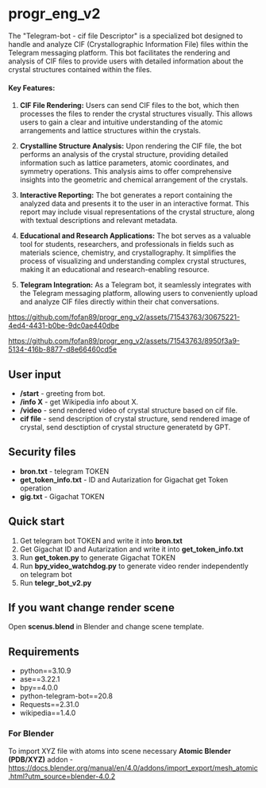 # progr_eng_v2
The "Telegram-bot - cif file Descriptor" is a specialized bot designed to handle and analyze CIF (Crystallographic Information File) files within the Telegram messaging platform. This bot facilitates the rendering and analysis of CIF files to provide users with detailed information about the crystal structures contained within the files.

#### **Key Features:**

1. **CIF File Rendering:** Users can send CIF files to the bot, which then processes the files to render the crystal structures visually. This allows users to gain a clear and intuitive understanding of the atomic arrangements and lattice structures within the crystals.

2. **Crystalline Structure Analysis:** Upon rendering the CIF file, the bot performs an analysis of the crystal structure, providing detailed information such as lattice parameters, atomic coordinates, and symmetry operations. This analysis aims to offer comprehensive insights into the geometric and chemical arrangement of the crystals.

3. **Interactive Reporting:** The bot generates a report containing the analyzed data and presents it to the user in an interactive format. This report may include visual representations of the crystal structure, along with textual descriptions and relevant metadata.

4. **Educational and Research Applications:** The bot serves as a valuable tool for students, researchers, and professionals in fields such as materials science, chemistry, and crystallography. It simplifies the process of visualizing and understanding complex crystal structures, making it an educational and research-enabling resource.

5. **Telegram Integration:** As a Telegram bot, it seamlessly integrates with the Telegram messaging platform, allowing users to conveniently upload and analyze CIF files directly within their chat conversations.


https://github.com/fofan89/progr_eng_v2/assets/71543763/30675221-4ed4-4431-b0be-9dc0ae440dbe


https://github.com/fofan89/progr_eng_v2/assets/71543763/8950f3a9-5134-416b-8877-d8e66460cd5e

## **User input**

+ **/start** - greeting from bot.
+ **/info X** - get Wikipedia info about X.
+ **/video** - send rendered video of crystal structure based on cif file.
+ **cif file** - send description of crystal structure, send rendered image of crystal, send desctiption of crystal structure generatetd by GPT.

## **Security files**
+ **bron.txt** - telegram TOKEN
+ **get_token_info.txt** - ID and Autarization for Gigachat get Token operation
+ **gig.txt** - Gigachat TOKEN

## **Quick start**
1. Get telegram bot TOKEN and write it into **bron.txt**
2. Get Gigachat ID and Autarization and write it into **get_token_info.txt**
3. Run **get_token.py** to generate Gigachat TOKEN
4. Run **bpy_video_watchdog.py** to generate video render independently on telegram bot
5. Run **telegr_bot_v2.py**

## **If you want change render scene**
Open **scenus.blend** in Blender and change scene template.

## **Requirements**
+ python==3.10.9
+ ase==3.22.1
+ bpy==4.0.0
+ python-telegram-bot==20.8
+ Requests==2.31.0
+ wikipedia==1.4.0

### For Blender
To import XYZ file with atoms into scene necessary **Atomic Blender (PDB/XYZ)** addon - https://docs.blender.org/manual/en/4.0/addons/import_export/mesh_atomic.html?utm_source=blender-4.0.2




